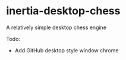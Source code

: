 # inertia-desktop-chess
A relatively simple desktop chess engine

Todo:
- Add GitHub desktop style window chrome
